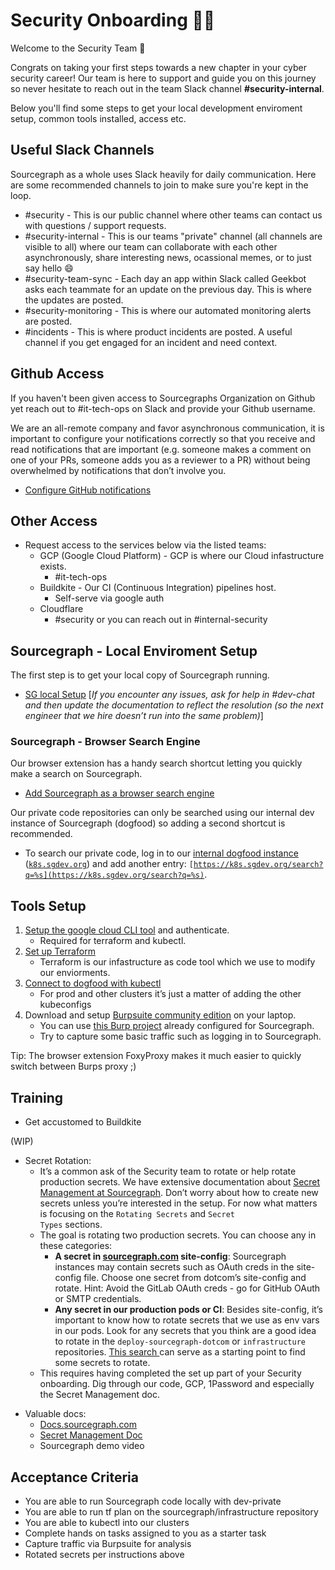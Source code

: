 # Security Onboarding **🧑‍💻**

Welcome to the Security Team 🥳

Congrats on taking your first steps towards a new chapter in your cyber security career! Our team is here to support and guide you on this journey so never hesitate to reach out in the team Slack channel **#security-internal**.

Below you'll find some steps to get your local development enviroment setup, common tools installed, access etc.

## Useful Slack Channels

Sourcegraph as a whole uses Slack heavily for daily communication. Here are some recommended channels to join to make sure you're kept in the loop.

- #security - This is our public channel where other teams can contact us with questions / support requests.
- #security-internal - This is our teams "private" channel (all channels are visible to all) where our team can collaborate with each other asynchronously, share interesting news, ocassional memes, or to just say hello 😄
- #security-team-sync - Each day an app within Slack called Geekbot asks each teammate for an update on the previous day. This is where the updates are posted.
- #security-monitoring - This is where our automated monitoring alerts are posted.
- #incidents - This is where product incidents are posted. A useful channel if you get engaged for an incident and need context.

## Github Access

If you haven't been given access to Sourcegraphs Organization on Github yet reach out to #it-tech-ops on Slack and provide your Github username.

We are an all-remote company and favor asynchronous communication, it is important to configure your notifications correctly so that you receive and read notifications that are important (e.g. someone makes a comment on one of your PRs, someone adds you as a reviewer to a PR) without being overwhelmed by notifications that don’t involve you.

- [Configure GitHub notifications](../../github-notifications/index.md)

## Other Access

- Request access to the services below via the listed teams:
  - GCP (Google Cloud Platform) - GCP is where our Cloud infastructure exists. 
    - #it-tech-ops
  - Buildkite - Our CI (Continuous Integration) pipelines host. 
    - Self-serve via google auth
  - Cloudflare
    - #security or you can reach out in #internal-security

## Sourcegraph - Local Enviroment Setup

The first step is to get your local copy of Sourcegraph running.

- [SG local Setup](https://github.com/sourcegraph/sourcegraph/blob/main/doc/dev/getting-started/index.md) [_If you encounter any issues, ask for help in #dev-chat and then update the documentation to reflect the resolution (so the next engineer that we hire doesn’t run into the same problem)_]

### Sourcegraph - Browser Search Engine

Our browser extension has a handy search shortcut letting you quickly make a search on Sourcegraph. 
- [Add Sourcegraph as a browser search engine](https://docs.sourcegraph.com/integration/browser_search_engine)

Our private code repositories can only be searched using our internal dev instance of Sourcegraph (dogfood) so adding a second shortcut is recommended. 
  - To search our private code, log in to our [internal dogfood instance](../../deployments/instances.md#k8s-sgdev-org) (<code>[k8s.sgdev.org](https://k8s.sgdev.org/)</code>) and add another entry: <code>[https://k8s.sgdev.org/search?q=%s](https://k8s.sgdev.org/search?q=%s)</code>. 

## Tools Setup
1. [Setup the google cloud CLI tool](https://cloud.google.com/functions/docs/quickstart) and authenticate.
   - Required for terraform and kubectl.
2. [Set up Terraform](https://github.com/sourcegraph/infrastructure#first-time-using-terraform)
   - Terraform is our infastructure as code tool which we use to modify our enviorments. 
3. [Connect to dogfood with kubectl](../../deployments/debugging/tutorial.md#gain-access-to-the-cluster)
   - For prod and other clusters it’s just a matter of adding the other kubeconfigs
4. Download and setup [Burpsuite community edition](https://portswigger.net/burp/communitydownload) on your laptop.
   - You can use [this Burp project](https://drive.google.com/file/d/1__fpwVbzUyuZinbrJnEJSVe3WM1ANpxQ/view?usp=sharing) already configured for Sourcegraph. 
   - Try to capture some basic traffic such as logging in to Sourcegraph.
  
  Tip: The browser extension FoxyProxy makes it much easier to quickly switch between Burps proxy ;) 

## Training
- Get accustomed to Buildkite

(WIP)

* Secret Rotation:
  - It’s a common ask of the Security team to rotate or help rotate production secrets. We have extensive documentation about [Secret Management at Sourcegraph](https://docs.google.com/document/d/1Qm5P4KbyVMP_KyPvud0qyqUb43RK3lTFMjAeE6623Nw/edit#heading=h.2xk4w97izb7i). Don’t worry about how to create new secrets unless you’re interested in the setup. For now what matters is focusing on the <code>Rotating Secrets</code> and <code>Secret Types</code> sections.
  - The goal is rotating two production secrets. You can choose any in these categories:
    - <strong>A secret in [sourcegraph.com](http://sourcegraph.com/) site-config</strong>: Sourcegraph instances may contain secrets such as OAuth creds in the site-config file. Choose one secret from dotcom’s site-config and rotate. Hint: Avoid the GitLab OAuth creds - go for GitHub OAuth or SMTP credentials.
    - <strong>Any secret in our production pods or CI</strong>: Besides site-config, it’s important to know how to rotate secrets that we use as env vars in our pods. Look for any secrets that you think are a good idea to rotate in the <code>deploy-sourcegraph-dotcom</code> or <code>infrastructure</code> repositories. [This search ](https://k8s.sgdev.org/search?q=context:global+repo:%5Egithub%5C.com/sourcegraph/%28deploy-sourcegraph-dot-com%7Cinfrastructure%29+file:%28base%7Cbuildkite%29+file:%5C.Deployment%5C.yaml%24+secretKeyRef&patternType=regexp)can serve as a starting point to find some secrets to rotate.
  - This requires having completed the set up part of your Security onboarding. Dig through our code, GCP, 1Password and especially the Secret Management doc.

- Valuable docs:
  - [Docs.sourcegraph.com](https://docs.sourcegraph.com)
  - [Secret Management Doc](https://docs.google.com/document/d/1Qm5P4KbyVMP_KyPvud0qyqUb43RK3lTFMjAeE6623Nw/edit#heading=h.2xk4w97izb7i)
  - Sourcegraph demo video

## Acceptance Criteria

- You are able to run Sourcegraph code locally with dev-private
- You are able to run tf plan on the sourcegraph/infrastructure repository
- You are able to kubectl into our clusters
- Complete hands on tasks assigned to you as a starter task
- Capture traffic via Burpsuite for analysis
- Rotated secrets per instructions above
